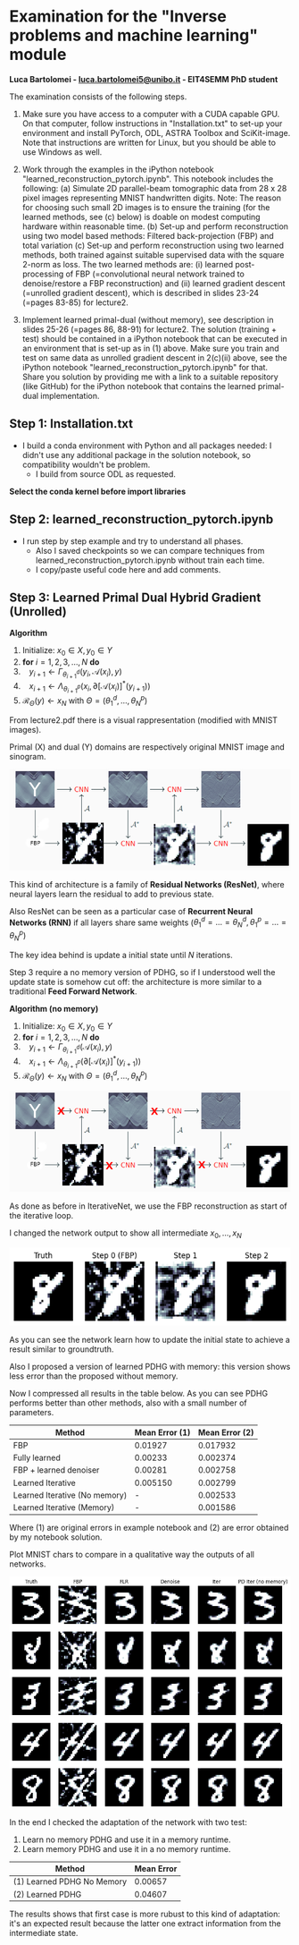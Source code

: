Examination for the "Inverse problems and machine learning" module 
============
**Luca Bartolomei - luca.bartolomei5@unibo.it - EIT4SEMM PhD student**

The examination consists of the following steps.

1. Make sure you have access to a computer with a CUDA capable GPU. On that computer, follow instructions in "Installation.txt" to set-up your environment and install PyTorch, ODL, ASTRA Toolbox and SciKit-image. Note that instructions are written for Linux, but you should be able to use Windows as well. 

2. Work through the examples in the iPython notebook "learned_reconstruction_pytorch.ipynb". This notebook includes the following:
(a) Simulate 2D parallel-beam tomographic data from 28 x 28 pixel images representing MNIST handwritten digits. 
Note: The reason for choosing such small 2D images is to ensure the training (for the learned methods, see (c) below) is doable on modest computing hardware within reasonable time.
(b) Set-up and perform reconstruction using two model based methods: Filtered back-projection (FBP) and total variation
(c) Set-up and perform reconstruction using two learned methods, both trained against suitable supervised data with the square 2-norm as loss. The two learned methods are: (i) learned post-processing of FBP (=convolutional neural network trained to denoise/restore a FBP reconstruction) and (ii) learned gradient descent (=unrolled gradient descent), which is described in slides 23-24 (=pages 83-85) for lecture2.

3. Implement learned primal-dual (without memory), see description in slides 25-26 (=pages 86, 88-91) for lecture2. The solution (training + test) should be contained in a iPython notebook that can be executed in an environment that is set-up as in (1) above. Make sure you train and test on same data as unrolled gradient descent in 2(c)(ii) above, see the iPython notebook "learned_reconstruction_pytorch.ipynb" for that. Share you solution by providing me with a link to a suitable repository (like GitHub) for the iPython notebook that contains the learned primal-dual implementation.

## Step 1: Installation.txt
- I build a conda environment with Python and all packages needed: I didn't use any additional package in the solution notebook, so compatibility wouldn't be problem.
  - I build from source ODL as requested.

**Select the conda kernel before import libraries**

## Step 2: learned_reconstruction_pytorch.ipynb
- I run step by step example and try to understand all phases.
  - Also I saved checkpoints so we can compare techniques from learned_reconstruction_pytorch.ipynb without train each time.
  - I copy/paste useful code here and add comments.

## Step 3: Learned Primal Dual Hybrid Gradient (Unrolled)

**Algorithm**

1. Initialize: $x_0 \in X, y_0 \in Y$
2. **for** $i=1,2,3,\dots,N$ **do**
3. &nbsp;&nbsp; $y_{i+1} \leftarrow \Gamma_{\theta^d_{i+1}}(y_i, \mathcal{A}(x_i),y)$
4. &nbsp;&nbsp; $x_{i+1} \leftarrow \Lambda_{\theta^p_{i+1}}(x_i, \partial[\mathcal{A}(x_i)]^*(y_{i+1}))$
5. $\mathcal{R}_\Theta(y) \leftarrow x_N$ with $\Theta = (\theta^d_1,\dots,\theta^p_N)$

From lecture2.pdf there is a visual rappresentation (modified with MNIST images).

Primal (X) and dual (Y) domains are respectively original MNIST image and sinogram.

![pd_learned](imgs/pd_learned.png)

This kind of architecture is a family of **Residual Networks (ResNet)**, where neural layers learn the residual to add to previous state.

Also ResNet can be seen as a particular case of **Recurrent Neural Networks (RNN)** if all layers share same weights ($\theta^d_1=\dots=\theta^d_N, \theta^p_1=\dots=\theta^p_N$)

The key idea behind is update a initial state until $N$ iterations.

Step 3 require a no memory version of PDHG, so if I understood well the update state is somehow cut off: the architecture is more similar to a traditional **Feed Forward Network**.

**Algorithm (no memory)**

1. Initialize: $x_0 \in X, y_0 \in Y$
2. **for** $i=1,2,3,\dots,N$ **do**
3. &nbsp;&nbsp; $y_{i+1} \leftarrow \Gamma_{\theta^d_{i+1}}(\mathcal{A}(x_i),y)$
4. &nbsp;&nbsp; $x_{i+1} \leftarrow \Lambda_{\theta^p_{i+1}}(\partial[\mathcal{A}(x_i)]^*(y_{i+1}))$
5. $\mathcal{R}_\Theta(y) \leftarrow x_N$ with $\Theta = (\theta^d_1,\dots,\theta^p_N)$

![pd_learned](imgs/pd_learned_nomemory.png)

As done as before in IterativeNet, we use the FBP reconstruction as start of the iterative loop.

I changed the network output to show all intermediate $x_0,\dots,x_N$

![cur_x](imgs/cur_x.png)

As you can see the network learn how to update the initial state to achieve a result similar to groundtruth.

Also I proposed a version of learned PDHG with memory: this version shows less error than the proposed without memory.

Now I compressed all results in the table below. As you can see PDHG performs better than other methods, also with a small number of parameters.

| Method                            | Mean Error (1)  | Mean Error (2)|
|------------------------           |-----------------|---------------|
| FBP                               | 0.01927         | 0.017932
| Fully learned                     | 0.00233         | 0.002374
| FBP + learned denoiser            | 0.00281         | 0.002758
| Learned Iterative                 | 0.005150        | 0.002799
| Learned Iterative (No memory)     | -               | 0.002533
| Learned Iterative (Memory)        | -               | 0.001586

Where (1) are original errors in example notebook and (2) are error obtained by my notebook solution.

Plot MNIST chars to compare in a qualitative way the outputs of all networks.

![compare_all](imgs/compare.png)

In the end I checked the adaptation of the network with two test:

1. Learn no memory PDHG and use it in a memory runtime.
2. Learn memory PDHG and use it in a no memory runtime.

| Method                 |  Mean Error  |
|------------------------|--------------|
| (1) Learned PDHG No Memory | 0.00657  |
| (2) Learned PDHG           | 0.04607  |

The results shows that first case is more rubust to this kind of adaptation: it's an expected result because the latter one extract information from the intermediate state.


